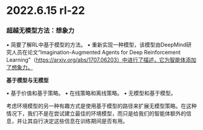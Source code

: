# 2022.6.15 rl-22

### 超越无模型方法：想象力

▪  简要了解RL中基于模型的方法。
▪  重新实现一种模型，该模型由DeepMind研究人员在论文“Imagination-Augmented Agents for Deep Reinforcement Learning”（https://arxiv.org/abs/1707.06203）中进行了描述，它为智能体添加了想象力。

**基于模型与无模型**

▪  基于价值和基于策略。
▪  在线策略和离线策略。
▪  无模型和基于模型。

考虑环境模型的另一种有趣方式是使用基于模型的路径来扩展无模型策略。在这种情况下，我们不是在尝试建立最佳的环境模型，而只是给我们的智能体额外的信息，并让其自行决定这些信息在训练期间是否有用。



